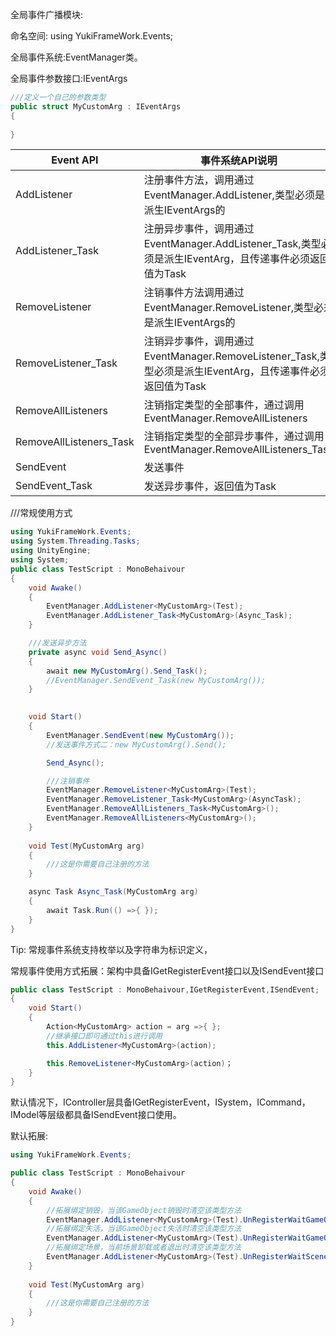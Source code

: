 全局事件广播模块:

命名空间: using YukiFrameWork.Events;

全局事件系统:EventManager类。

全局事件参数接口:IEventArgs

``` csharp
///定义一个自己的参数类型
public struct MyCustomArg : IEventArgs
{
    
}
```

|Event API|事件系统API说明|
|---|---|
|AddListener|注册事件方法，调用通过EventManager.AddListener,类型必须是派生IEventArgs的|
|AddListener_Task|注册异步事件，调用通过EventManager.AddListener_Task,类型必须是派生IEventArg，且传递事件必须返回值为Task|
|RemoveListener|注销事件方法调用通过EventManager.RemoveListener,类型必须是派生IEventArgs的|
|RemoveListener_Task|注销异步事件，调用通过EventManager.RemoveListener_Task,类型必须是派生IEventArg，且传递事件必须返回值为Task|
|RemoveAllListeners|注销指定类型的全部事件，通过调用EventManager.RemoveAllListeners|
|RemoveAllListeners_Task|注销指定类型的全部异步事件，通过调用EventManager.RemoveAllListeners_Task|
|SendEvent|发送事件|
|SendEvent_Task|发送异步事件，返回值为Task|


///常规使用方式
``` csharp
using YukiFrameWork.Events;
using System.Threading.Tasks;
using UnityEngine;
using System;
public class TestScript : MonoBehaivour
{
    void Awake()
    {
        EventManager.AddListener<MyCustomArg>(Test);
        EventManager.AddListener_Task<MyCustomArg>(Async_Task);                
    }

    ///发送异步方法
    private async void Send_Async()
    {
        await new MyCustomArg().Send_Task();
        //EventManager.SendEvent_Task(new MyCustomArg());
    }
   

    void Start()
    {   
        EventManager.SendEvent(new MyCustomArg());
        //发送事件方式二：new MyCustomArg().Send();

        Send_Async();

        ///注销事件
        EventManager.RemoveListener<MyCustomArg>(Test);
        EventManager.RemoveListener_Task<MyCustomArg>(AsyncTask);
        EventManager.RemoveAllListeners_Task<MyCustomArg>();
        EventManager.RemoveAllListeners<MyCustomArg>();
    }   
    
    void Test(MyCustomArg arg)
    {
        ///这是你需要自己注册的方法
    }

    async Task Async_Task(MyCustomArg arg)
    {
        await Task.Run(() =>{ });
    }
}

```

Tip: 常规事件系统支持枚举以及字符串为标识定义，

常规事件使用方式拓展：架构中具备IGetRegisterEvent接口以及ISendEvent接口

``` csharp
public class TestScript : MonoBehaivour,IGetRegisterEvent,ISendEvent;
{
    void Start()
    {
        Action<MyCustomArg> action = arg =>{ };
        //继承接口即可通过this进行调用
        this.AddListener<MyCustomArg>(action);

        this.RemoveListener<MyCustomArg>(action)；
    }
}
```

默认情况下，IController层具备IGetRegisterEvent，ISystem，ICommand，IModel等层级都具备ISendEvent接口使用。

默认拓展:

``` csharp
using YukiFrameWork.Events;

public class TestScript : MonoBehaivour
{
    void Awake()
    {
        //拓展绑定销毁，当该GameObject销毁时清空该类型方法
        EventManager.AddListener<MyCustomArg>(Test).UnRegisterWaitGameObjectDestroy(this);
        //拓展绑定失活，当该GameObject失活时清空该类型方法
        EventManager.AddListener<MyCustomArg>(Test).UnRegisterWaitGameObjectDisable(this);
        //拓展绑定场景，当前场景卸载或者退出时清空该类型方法
		EventManager.AddListener<MyCustomArg>(Test).UnRegisterWaitSceneUnLoad();
    }
  
    void Test(MyCustomArg arg)
    {
        ///这是你需要自己注册的方法
    }
}

```



